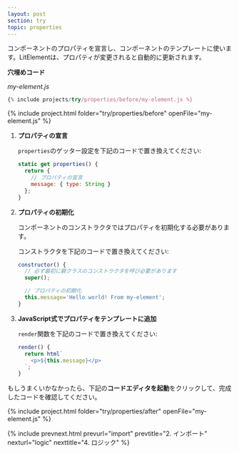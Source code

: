 ```yaml
---
layout: post
section: try
topic: properties
---
```


<!-- original:
Declare a property for your component, and use the value in the component's template. LitElement components update automatically when their properties change.

**Starting code**
-->

コンポーネントのプロパティを宣言し、コンポーネントのテンプレートに使います。LitElementは、プロパティが変更されると自動的に更新されます。

**穴埋めコード**

_my-element.js_

```js
{% include projects/try/properties/before/my-element.js %}
```

{% include project.html folder="try/properties/before" openFile="my-element.js" %}

<!-- original:
1. **Declare a property.**

    In my-element.js, replace the existing `properties` getter with the following code: 
    
    ```js
    static get properties() {
      return {
        // Property declaration
        message: { type: String }
      };
    }
    ```

2. **Initialize the property.**

    You should initialize property values in a component's constructor. 
    
    In my-element.js, replace the existing constructor with the following code:
    
    ```js
    constructor() {
      // Always call superconstructor first
      super();

      // Initialize property
      this.message='Hello world! From my-element';
    }
    ```

3. **Add the property to your template with a JavaScript expression.**

    In my-element.js, replace the existing `render` function with the following code:

    ```js
    render() {
      return html`
        <p>${this.message}</p>
      `;
    }
    ``` 

If you're stuck, click **Launch Code Editor** below to see the completed code at work.
-->

1. **プロパティの宣言**

    `properties`のゲッター設定を下記のコードで置き換えてください:
    
    ```js
    static get properties() {
      return {
        // プロパティの宣言
        message: { type: String }
      };
    }
    ```

2. **プロパティの初期化**

    コンポーネントのコンストラクタではプロパティを初期化する必要があります。
    
    コンストラクタを下記のコードで置き換えてください:
    
    ```js
    constructor() {
      // 必ず最初に親クラスのコンストラクタを呼び必要があります
      super();

      // プロパティの初期化
      this.message='Hello world! From my-element';
    }
    ```

3. **JavaScript式でプロパティをテンプレートに追加**

    `render`関数を下記のコードで置き換えてください:

    ```js
    render() {
      return html`
        <p>${this.message}</p>
      `;
    }
    ``` 

もしうまくいかなかったら、下記の**コードエディタを起動**をクリックして、完成したコードを確認してください。

{% include project.html folder="try/properties/after" openFile="my-element.js" %}

{% include prevnext.html prevurl="import" prevtitle="2. インポート" nexturl="logic" nexttitle="4. ロジック" %}
